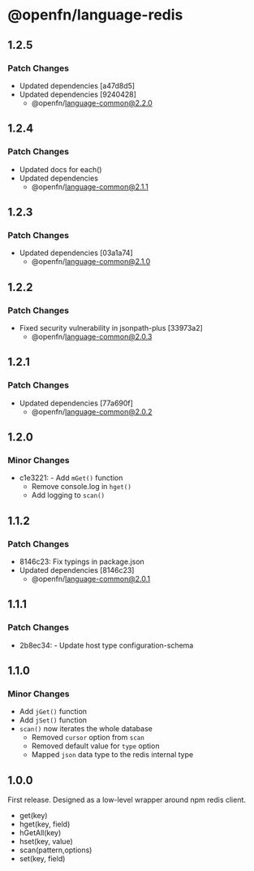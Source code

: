 # @openfn/language-redis

## 1.2.5

### Patch Changes

- Updated dependencies [a47d8d5]
- Updated dependencies [9240428]
  - @openfn/language-common@2.2.0

## 1.2.4

### Patch Changes

- Updated docs for each()
- Updated dependencies
  - @openfn/language-common@2.1.1

## 1.2.3

### Patch Changes

- Updated dependencies [03a1a74]
  - @openfn/language-common@2.1.0

## 1.2.2

### Patch Changes

- Fixed security vulnerability in jsonpath-plus [33973a2]
  - @openfn/language-common@2.0.3

## 1.2.1

### Patch Changes

- Updated dependencies [77a690f]
  - @openfn/language-common@2.0.2

## 1.2.0

### Minor Changes

- c1e3221: - Add `mGet()` function
  - Remove console.log in `hget()`
  - Add logging to `scan()`

## 1.1.2

### Patch Changes

- 8146c23: Fix typings in package.json
- Updated dependencies [8146c23]
  - @openfn/language-common@2.0.1

## 1.1.1

### Patch Changes

- 2b8ec34: - Update host type configuration-schema

## 1.1.0

### Minor Changes

- Add `jGet()` function
- Add `jSet()` function
- `scan()` now iterates the whole database
  - Removed `cursor` option from `scan`
  - Removed default value for `type` option
  - Mapped `json` data type to the redis internal type

## 1.0.0

First release. Designed as a low-level wrapper around npm redis client.

- get(key)
- hget(key, field)
- hGetAll(key)
- hset(key, value)
- scan(pattern,options)
- set(key, field)

